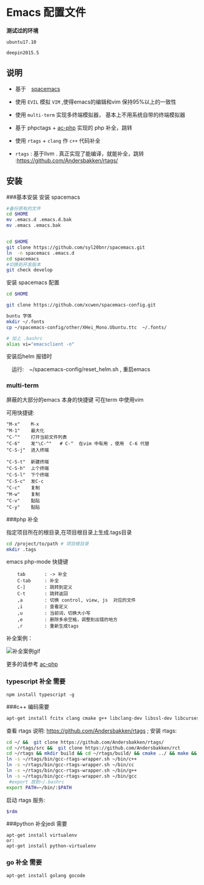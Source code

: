 # Emacs 配置文件


**测试过的环境**

`ubuntu17.10`

`deepin2015.5`


## 说明 


* 基于　[spacemacs](https://github.com/syl20bnr/spacemacs) 

* 使用 `EVIL` 模拟 `VIM`  ,使得emacs的编辑和vim 保持95%以上的一致性

* 使用 `multi-term` 实现多终端模拟器， 基本上不用系统自带的终端模拟器


* 基于 phpctags +  [ac-php](https://github.com/xcwen/ac-php)  实现的 php 补全，跳转 

* 使用  `rtags` + `clang` 作 `c++` 代码补全

* `rtags` : 基于llvm . 真正实现了能编译，就能补全，跳转 :https://github.com/Andersbakken/rtags/

## 安装 

###基本安装
安装 spacemacs
```bash
#备份原有的文件
cd $HOME 
mv .emacs.d .emacs.d.bak 
mv .emacs .emacs.bak 


cd $HOME 
git clone https://github.com/syl20bnr/spacemacs.git
ln  -n spacemacs .emacs.d
cd spacemacs 
#切换到开发版本
git check develop

```


安装 spacemacs 配置
```bash
cd $HOME 

git clone https://github.com/xcwen/spacemacs-config.git

buntu 字体
mkdir ~/.fonts
cp ~/spacemacs-config/other/XHei_Mono.Ubuntu.ttc  ~/.fonts/

# 加上 .bashrc
alias vi="emacsclient -n"
```

 安装后helm 报错时

　运行:　~/spacemacs-config/reset_helm.sh , 重启emacs


### multi-term
屏蔽的大部分的emacs 本身的快捷键
可在term 中使用vim 

可用快捷键:
```
"M-x"    M-x 
"M-1"    最大化 
"C-^"    打开当前文件列表
"C-6"    发"\C-^"   # C-^  在vim 中有用 ，使用  C-6 代替
"C-S-j"  进入终端

"C-S-t"  新建终端 
"C-S-h"  上个终端
"C-S-l"  下个终端
"C-S-c"  发C-c 
"C-c"    复制 
"M-w"    复制 
"C-v"    黏贴
"C-y"    黏贴
```


###php 补全 

指定项目所在的根目录,在项目根目录上生成.tags目录

``` bash
cd /project/to/path # 项目根目录
mkdir .tags
```
emacs php-mode 快捷键 
```
    tab       : -> 补全 
    C-tab     : 补全
    C-]       : 跳转到定义
    C-t       : 跳转返回
    ,a        : 切换 control, view, js  对应的文件
    ,i        : 查看定义
    ,u        : 当前词，切换大小写 
    ,e        : 删除多余空格，调整到出错的地方 
    ,r        : 重新生成tags
```
补全案例：

![补全案例gif](https://raw.githubusercontent.com/xcwen/site-lisp/master/other_script/ac-php.gif)

更多的请参考  [ac-php](https://github.com/xcwen/ac-php)

### typescript 补全 需要
```
npm install typescript -g 
```

###c++ 编码需要
``` bash
apt-get install fcitx clang cmake g++ libclang-dev libssl-dev libcurses-ocaml-dev cscope
```


查看 rtags 说明: https://github.com/Andersbakken/rtags ; 
安装 rtags: 

``` bash
cd ~/ &&  git clone https://github.com/Andersbakken/rtags/
cd ~/rtags/src &&  git clone https://github.com/Andersbakken/rct
cd ~/rtags && mkdir build && cd ~/rtags/build/ && cmake ../ && make && sudo make install 
ln -s ~/rtags/bin/gcc-rtags-wrapper.sh ~/bin/c++
ln -s ~/rtags/bin/gcc-rtags-wrapper.sh ~/bin/cc
ln -s ~/rtags/bin/gcc-rtags-wrapper.sh ~/bin/g++
ln -s ~/rtags/bin/gcc-rtags-wrapper.sh ~/bin/gcc
 #export 放到~/.bashrc
export PATH=~/bin/:$PATH
```

启动 rtags 服务:

``` bash
$rdm 
```


###python  补全jedi 需要
```
apt-get install virtualenv
or:
apt-get install python-virtualenv
```

### go 补全 需要
```
apt-get install golang gocode
```


